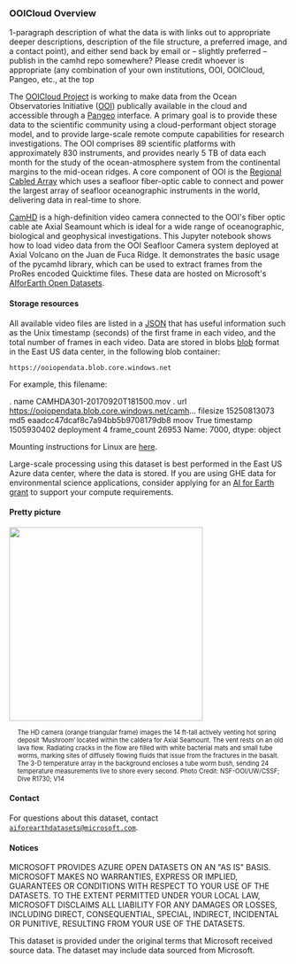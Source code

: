 ### OOICloud Overview

1-paragraph description of what the data is with links out to appropriate deeper descriptions, description of the file structure, a preferred image, and a contact point), and either send back by email or – slightly preferred – publish in the camhd repo somewhere?  Please credit whoever is appropriate (any combination of your own institutions, OOI, OOICloud, Pangeo, etc., at the top

The [OOICloud Project](https://github.com/ooicloud) is working to make data from the Ocean Observatories Initiative ([OOI](https://oceanobservatories.org)) publically available in the cloud and accessible through a [Pangeo](http://pangeo.io/) interface. A primary goal is to provide these data to the scientific community using a cloud-performant object storage model, and to provide large-scale remote compute capabilities for research investigations. The OOI comprises 89 scientific platforms with approximately 830 instruments, and provides nearly 5 TB of data each month for the study of the ocean-atmosphere system from the continental margins to the mid-ocean ridges. A core component of OOI is the [Regional Cabled Array](https://oceanobservatories.org/regional-cabled-array/) which uses a seafloor fiber-optic cable to connect and power the largest array of seafloor oceanographic instruments in the world, delivering data in real-time to shore. 

[CamHD](https://oceanobservatories.org/instrument-class/camhd/) is a high-definition video camera connected to the OOI's fiber optic cable ate Axial Seamount which is ideal for a wide range of oceanographic, biological and geophysical investigations. This Jupyter notebook shows how to load video data from the OOI Seafloor Camera system deployed at Axial Volcano on the Juan de Fuca Ridge. It demonstrates the basic usage of the pycamhd library, which can be used to extract frames from the ProRes encoded Quicktime files. These data are hosted on Microsoft's [AIforEarth Open Datasets](https://azure.microsoft.com/en-us/services/open-datasets/).


#### Storage resources 

All available video files are listed in a [JSON](https://ooiopendata.blob.core.windows.net/camhd/dbcamhd.json) that has useful information such as the Unix timestamp (seconds) of the first frame in each video, and the total number of frames in each video.  Data are stored in blobs [blob](https://ooiopendata.blob.core.windows.net) format in the East US data center, in the following blob container:

`https://ooiopendata.blob.core.windows.net`

For example, this filename:

. name                               CAMHDA301-20170920T181500.mov
. url            https://ooiopendata.blob.core.windows.net/camh...
filesize                                             15250813073
md5                             eaadcc47dcaf8c7a94bb5b9708179db8
moov                                                        True
timestamp                                             1505930402
deployment                                                     4
frame_count                                                26953
Name: 7000, dtype: object

Mounting instructions for Linux are [here](https://docs.microsoft.com/en-us/azure/storage/blobs/storage-how-to-mount-container-linux).

Large-scale processing using this dataset is best performed in the East US Azure data center, where the data is stored.  If you are using GHE data for environmental science applications, consider applying for an [AI for Earth grant](http://aka.ms/ai4egrants) to support your compute requirements.


#### Pretty picture

<img src="https://oceanobservatories.org/wp-content/uploads/2016/01/HD_Camera_Thermisor_OSMO.jpg" width=350px;><br/>

<p style="font-size:80%;margin-left:15px;">The HD camera (orange triangular frame) images the 14 ft-tall actively venting hot spring deposit ‘Mushroom’ located within the caldera for Axial Seamount. The vent rests on an old lava flow. Radiating cracks in the flow are filled with white bacterial mats and small tube worms, marking sites of diffusely flowing fluids that issue from the fractures in the basalt. The 3-D temperature array in the background encloses a tube worm bush, sending 24 temperature measurements live to shore every second. Photo Credit: NSF-OOI/UW/CSSF; Dive R1730; V14 </p>


#### Contact

For questions about this dataset, contact [`aiforearthdatasets@microsoft.com`](mailto:aiforearthdatasets@microsoft.com?subject=ghe%20question).


#### Notices

MICROSOFT PROVIDES AZURE OPEN DATASETS ON AN "AS IS" BASIS. MICROSOFT MAKES NO WARRANTIES, EXPRESS OR IMPLIED, GUARANTEES OR CONDITIONS WITH RESPECT TO YOUR USE OF THE DATASETS. TO THE EXTENT PERMITTED UNDER YOUR LOCAL LAW, MICROSOFT DISCLAIMS ALL LIABILITY FOR ANY DAMAGES OR LOSSES, INCLUDING DIRECT, CONSEQUENTIAL, SPECIAL, INDIRECT, INCIDENTAL OR PUNITIVE, RESULTING FROM YOUR USE OF THE DATASETS. 

This dataset is provided under the original terms that Microsoft received source data. The dataset may include data sourced from Microsoft.
